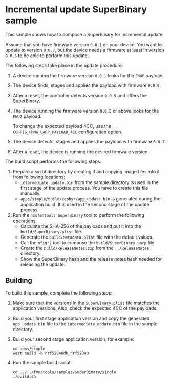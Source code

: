# Incremental update SuperBinary sample

This sample shows how to compose a SuperBinary for incremental update.

Assume that you have firmware version `0.0.1` on your device. You want
to update to version `0.0.7`, but the device needs a firmware at least in
version `0.0.5` to be able to perform this update.

The following steps take place in the update procedure:

1.  A device running the firmware version `0.0.1` looks for the `FWUP` payload.

2.  The device finds, stages and applies the payload with firmware `0.0.5`.

3.  After a reset, the controller detects version `0.0.5` and offers the SuperBinary.

4.  The device running the firmware version `0.0.5` or above looks for the `FWU2` payload.

    To change the expected payload 4CC, use the `CONFIG_FMNA_UARP_PAYLOAD_4CC` 
    configuration option.

5.  The device detects, stages and applies the payload with firmware `0.0.7`.

6.  After a reset, the device is running the desired firmware version.

The build script performs the following steps:

1.  Prepare a `build` directory by creating it and copying
    image files into it from following locations:
    *  `intermediate_update.bin` from the sample directory is used in the first
       stage of the update process. You have to create this file manually.
    *  `apps/simple/build/zephyr/app_update.bin` is generated during the application
       build. It is used in the second stage of the update process.
2.  Run the `ncsfmntools SuperBinary` tool to perform the following operations:
    *  Calculate the SHA-256 of the payloads and put it into the `build/SuperBinary.plist` file.
    *  Generate the `build/Metadata.plist` file with the default values.
    *  Call the `mfigr2` tool to compose the `build/SuperBinary.uarp` file.
    *  Create the `build/ReleaseNotes.zip` from the `../ReleaseNotes` directory.
    *  Show the SuperBinary hash and the release notes hash needed for releasing the update.

## Building

To build this sample, complete the following steps:

1.  Make sure that the versions in the `SuperBinary.plist` file matches the
    application versions. Also, check the expected 4CC of the payloads.

2.  Build your first stage application version and copy the generated
    `app_update.bin` file to the `intermediate_update.bin` file in the sample directory.

3.  Build your second stage application version, for example:
    ```
    cd apps/simple
    west build -b nrf52840dk_nrf52840
    ```

4.  Run the sample build script:
    ```
    cd ../../fmn/tools/samples/SuperBinary/single
    ./build.sh
    ```
